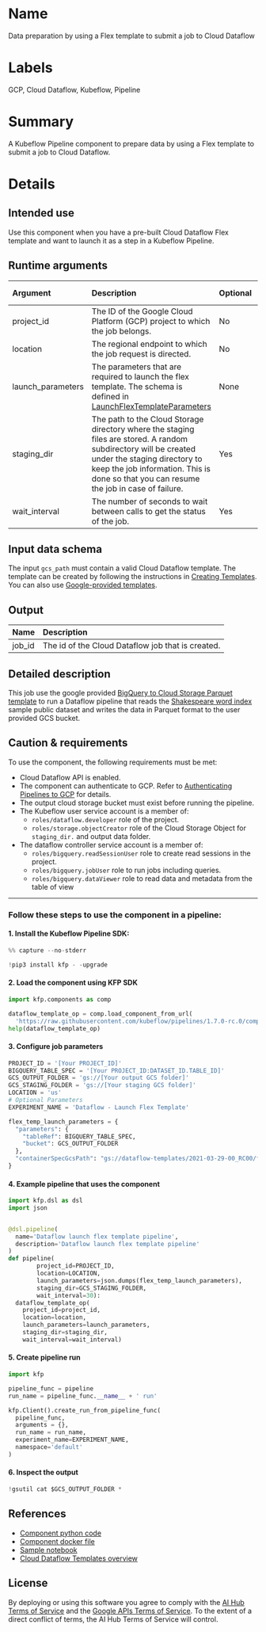 # Name

Data preparation by using a Flex template to submit a job to Cloud Dataflow

# Labels

GCP, Cloud Dataflow, Kubeflow, Pipeline

# Summary

A Kubeflow Pipeline component to prepare data by using a Flex template to submit a job to Cloud Dataflow.

# Details

## Intended use

Use this component when you have a pre-built Cloud Dataflow Flex template and want to launch it as a step in a Kubeflow
Pipeline.

## Runtime arguments

Argument        | Description                 | Optional   | Data type  | Accepted values | Default    |
:---            | :----------                 | :----------| :----------| :----------     | :----------|
project_id | The ID of the Google Cloud Platform (GCP) project to which the job belongs. | No | GCPProjectID |  |  |
location | The regional endpoint to which the job request is directed.| No  |  GCPRegion |    |   |
launch_parameters | The parameters that are required to launch the flex template. The schema is defined in [LaunchFlexTemplateParameters](https://cloud.google.com/dataflow/docs/reference/rest/v1b3/projects.locations.flexTemplates/launch#LaunchFlexTemplateParameter) | None |
staging_dir |  The path to the Cloud Storage directory where the staging files are stored. A random subdirectory will be created under the staging directory to keep the job information. This is done so that you can resume the job in case of failure.|  Yes |  GCSPath |   |  None |
wait_interval | The number of seconds to wait between calls to get the status of the job. |  Yes  | Integer  |   |  30 |

## Input data schema

The input `gcs_path` must contain a valid Cloud Dataflow template. The template can be created by following the
instructions in [Creating Templates](https://cloud.google.com/dataflow/docs/guides/templates/creating-templates). You
can also use [Google-provided templates](https://cloud.google.com/dataflow/docs/guides/templates/provided-templates).

## Output

Name | Description
:--- | :----------
job_id | The id of the Cloud Dataflow job that is created.

## Detailed description

This job use the google
provided [BigQuery to Cloud Storage Parquet template](https://cloud.google.com/dataflow/docs/guides/templates/provided-batch#running-the-bigquery-to-cloud-storage-parquet-template)
to run a Dataflow pipeline that reads
the [Shakespeare word index](https://cloud.google.com/bigquery/public-data#sample_tables)
sample public dataset and writes the data in Parquet format to the user provided GCS bucket.

## Caution & requirements

To use the component, the following requirements must be met:

- Cloud Dataflow API is enabled.
- The component can authenticate to GCP. Refer
  to [Authenticating Pipelines to GCP](https://www.kubeflow.org/docs/gke/authentication-pipelines/) for details.
- The output cloud storage bucket must exist before running the pipeline.
- The Kubeflow user service account is a member of:
  - `roles/dataflow.developer` role of the project.
  - `roles/storage.objectCreator` role of the Cloud Storage Object for `staging_dir.` and output data folder.
- The dataflow controller service account is a member of:
  - `roles/bigquery.readSessionUser` role to create read sessions in the project.
  - `roles/bigquery.jobUser` role to run jobs including queries.
  - `roles/bigquery.dataViewer` role to read data and metadata from the table of view

---

### Follow these steps to use the component in a pipeline:

#### 1. Install the Kubeflow Pipeline SDK:

```python
%% capture --no-stderr

!pip3 install kfp - -upgrade
```

#### 2. Load the component using KFP SDK

```python
import kfp.components as comp

dataflow_template_op = comp.load_component_from_url(
  'https://raw.githubusercontent.com/kubeflow/pipelines/1.7.0-rc.0/components/gcp/dataflow/launch_flex_template/component.yaml')
help(dataflow_template_op)
```

#### 3. Configure job parameters

```python
PROJECT_ID = '[Your PROJECT_ID]'
BIGQUERY_TABLE_SPEC = '[Your PROJECT_ID:DATASET_ID.TABLE_ID]'
GCS_OUTPUT_FOLDER = 'gs://[Your output GCS folder]'
GCS_STAGING_FOLDER = 'gs://[Your staging GCS folder]'
LOCATION = 'us'
# Optional Parameters
EXPERIMENT_NAME = 'Dataflow - Launch Flex Template'

flex_temp_launch_parameters = {
  "parameters": {
    "tableRef": BIGQUERY_TABLE_SPEC,
    "bucket": GCS_OUTPUT_FOLDER
  },
  "containerSpecGcsPath": "gs://dataflow-templates/2021-03-29-00_RC00/flex/BigQuery_to_Parquet",
}
```

#### 4. Example pipeline that uses the component

```python
import kfp.dsl as dsl
import json


@dsl.pipeline(
  name='Dataflow launch flex template pipeline',
  description='Dataflow launch flex template pipeline'
)
def pipeline(
        project_id=PROJECT_ID,
        location=LOCATION,
        launch_parameters=json.dumps(flex_temp_launch_parameters),
        staging_dir=GCS_STAGING_FOLDER,
        wait_interval=30):
  dataflow_template_op(
    project_id=project_id,
    location=location,
    launch_parameters=launch_parameters,
    staging_dir=staging_dir,
    wait_interval=wait_interval)

```

#### 5. Create pipeline run

```python
import kfp

pipeline_func = pipeline
run_name = pipeline_func.__name__ + ' run'

kfp.Client().create_run_from_pipeline_func(
  pipeline_func, 
  arguments = {},
  run_name = run_name,
  experiment_name=EXPERIMENT_NAME,
  namespace='default'
)
```

#### 6. Inspect the output

```python
!gsutil cat $GCS_OUTPUT_FOLDER *
```

## References

* [Component python code](https://github.com/kubeflow/pipelines/blob/master/components/gcp/container/component_sdk/python/kfp_component/google/dataflow/_launch_flex_template.py)
* [Component docker file](https://github.com/kubeflow/pipelines/blob/master/components/gcp/container/Dockerfile)
* [Sample notebook](https://github.com/kubeflow/pipelines/blob/master/components/gcp/dataflow/launch_flex_template/sample.ipynb)
* [Cloud Dataflow Templates overview](https://cloud.google.com/dataflow/docs/guides/templates/overview)

## License

By deploying or using this software you agree to comply with
the [AI Hub Terms of Service](https://aihub.cloud.google.com/u/0/aihub-tos) and
the [Google APIs Terms of Service](https://developers.google.com/terms/). To the extent of a direct conflict of terms,
the AI Hub Terms of Service will control.
